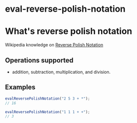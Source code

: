 # eval-reverse-polish-notation

# What's reverse polish notation

Wikipedia knowledge on [Reverse Polish Notation](https://en.wikipedia.org/wiki/Reverse_Polish_notation)

## Operations supported

- addition, subtraction, multiplication, and division.

## Examples

```js
evalReversePolishNotation("2 5 3 + *");
// 16

evalReversePolishNotation("1 1 1 + +");
// 3
```

